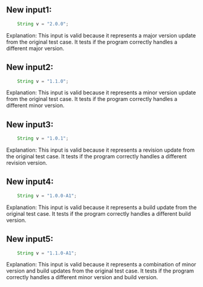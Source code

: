 ## New input1:
```java
    String v = "2.0.0";
```
Explanation: This input is valid because it represents a major version update from the original test case. It tests if the program correctly handles a different major version.

## New input2:
```java
    String v = "1.1.0";
```
Explanation: This input is valid because it represents a minor version update from the original test case. It tests if the program correctly handles a different minor version.

## New input3:
```java
    String v = "1.0.1";
```
Explanation: This input is valid because it represents a revision update from the original test case. It tests if the program correctly handles a different revision version.

## New input4:
```java
    String v = "1.0.0-A1";
```
Explanation: This input is valid because it represents a build update from the original test case. It tests if the program correctly handles a different build version.

## New input5:
```java
    String v = "1.1.0-A1";
```
Explanation: This input is valid because it represents a combination of minor version and build updates from the original test case. It tests if the program correctly handles a different minor version and build version.